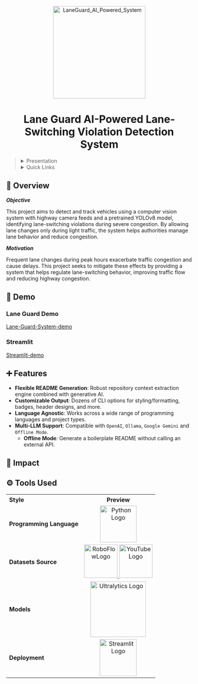 <div align="center">
    <img src="https://github.com/user-attachments/assets/3826f430-9eea-441c-958b-55f2a4f2e35e" alt="LaneGuard_AI_Powered_System" width="250"/>
  <h1>Lane Guard AI-Powered Lane-Switching Violation Detection System</h1>
</div>

> <details><summary>Presentation</summary>
>
> - [View Presentation](https://drive.google.com/file/d/1QBXBmEUJfXIb1FVscolJrN0iH4n6S3Xj/view?usp=sharing)
>
> </details>
>
> <details><summary>Quick Links</summary>
>
> - [📍 Overview](#-overview)
> - [🎥 Demo](#-demo)
> - [➕ Features](#-features)
> - [🚨 Impact](#-usage)
> - [⚙️ Tools Used](#-tools-used)
>
> </details>


## 📍 Overview

***Objective***

This project aims to detect and track vehicles using a computer vision system with highway camera feeds and a pretrained YOLOv8 model, identifying lane-switching violations during severe congestion. By allowing lane changes only during light traffic, the system helps authorities manage lane behavior and reduce congestion.

***Motivation***

Frequent lane changes during peak hours exacerbate traffic congestion and cause delays. This project seeks to mitigate these effects by providing a system that helps regulate lane-switching behavior, improving traffic flow and reducing highway congestion.<br>

## 🎥 Demo

### Lane Guard Demo

[Lane-Guard-System-demo](https://github.com/eli64s/artifacts/assets/43382407/55b8d1b9-06a7-4b1f-b6a7-aaeccdb27679)

### Streamlit

[Streamlit-demo](https://github.com/eli64s/artifacts/assets/43382407/3eb39fcf-c1df-49c6-bb5c-63e141857ae3)

## ➕ Features

- **Flexible README Generation**: Robust repository context extraction engine combined with generative AI.
- **Customizable Output**: Dozens of CLI options for styling/formatting, badges, header designs, and more.
- **Language Agnostic**: Works across a wide range of programming languages and project types.
- **Multi-LLM Support**: Compatible with `OpenAI`, `Ollama`, `Google Gemini` and `Offline Mode`.
  - **Offline Mode**: Generate a boilerplate README without calling an external API.

## 🚨 Impact





## ⚙️ Tools Used

<table>
  <tr>
    <th style="text-align: left;">Style</th>
    <th style="text-align: center;">Preview</th>
  </tr>
  <tr>
    <td><strong>Programming Language</strong></td>
    <td align="center">
      <a href="https://www.python.org/" target="_blank">
        <img src="https://www.svgrepo.com/show/376344/python.svg" width="99" alt="Python Logo">
      </a>
    </td>
  </tr>
  <tr>
    <td><strong>Datasets Source</strong></td>
    <td align="center">
      <a href="https://roboflow.com" target="_blank">
        <img src="https://avatars.githubusercontent.com/u/53104118?s=280&v=4" alt="RoboFlowLogo" width="90">
      </a>
      <a href="https://www.youtube.com" target="_blank">
        <img src="https://iconape.com/wp-content/png_logo_vector/youtube-minimal-icon.png" alt="YouTube Logo" width="90">
      </a>
    </td>
  </tr>
  <tr>
    <td><strong>Models</strong></td>
    <td align="center">
      <a href="https://docs.ultralytics.com/" target="_blank">
        <img src="https://gsma.my.site.com/mwcoem/servlet/servlet.FileDownload?file=00P6900003Sh4YOEAZ" width="150" alt="Ultralytics Logo">
      </a>
    </td>
  </tr>
  <tr>
    <td><strong>Deployment</strong></td>
    <td align="center">
      <a href="https://streamlit.io/" target="_blank">
        <img src="https://streamlit.io/images/brand/streamlit-logo-secondary-colormark-darktext.png" width="100" alt="Streamlit Logo">
      </a>
    </td>
  </tr>
</table>


